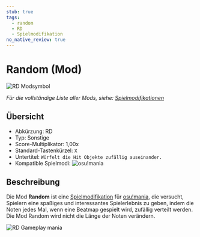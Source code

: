 ```yaml
---
stub: true
tags:
  - random
  - RD
  - Spielmodifikation
no_native_review: true
---
```


# Random (Mod)

![RD Modsymbol](/wiki/shared/mods/RD.png "Random (RD) Modsymbol")

*Für die vollständige Liste aller Mods, siehe: [Spielmodifikationen](/wiki/Game_modifier)*

## Übersicht

- Abkürzung: RD
- Typ: Sonstige
- Score-Multiplikator: 1,00x
- Standard-Tastenkürzel: `X`
- Untertitel: `Würfelt die Hit Objekte zufällig auseinander.`
- Kompatible Spielmodi: ![][osu!mania]

## Beschreibung

Die Mod **Random** ist eine [Spielmodifikation](/wiki/Game_modifier) für [osu!mania](/wiki/Game_mode/osu!mania), die versucht, Spielern eine spaßiges und interessantes Spielerlebnis zu geben, indem die Noten jedes Mal, wenn eine Beatmap gespielt wird, zufällig verteilt werden. Die Mod Random wird nicht die Länge der Noten verändern.

![RD Gameplay mania](img/RD-comparison-mania.jpg "Vergleich in osu!mania zwischen einem regulären Spiel (links) und einem Spiel, bei dem die Mod Random aktiviert ist (rechts)")

[osu!mania]: /wiki/shared/mode/mania.png "osu!mania"
